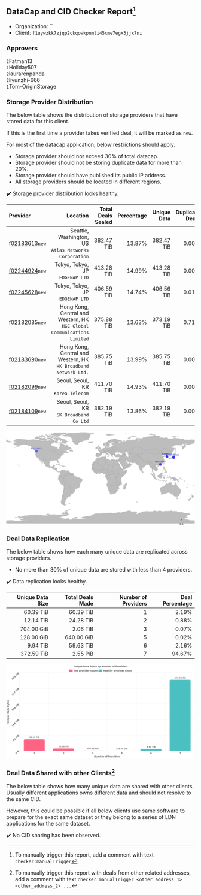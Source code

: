 ## DataCap and CID Checker Report[^1]
 - Organization: ``
 - Client: `f1uywzkk7zjqp2ckqowkpnmli45xme7egx3jjx7ni`
### Approvers
`2`Fatman13<br/>`1`Holiday507<br/>`2`laurarenpanda<br/>`2`liyunzhi-666<br/>`1`Tom-OriginStorage

### Storage Provider Distribution
The below table shows the distribution of storage providers that have stored data for this client.

If this is the first time a provider takes verified deal, it will be marked as `new`.

For most of the datacap application, below restrictions should apply.
 - Storage provider should not exceed 30% of total datacap.
 - Storage provider should not be storing duplicate data for more than 20%.
 - Storage provider should have published its public IP address.
 - All storage providers should be located in different regions.

✔️ Storage provider distribution looks healthy.

| Provider                                                    |                                                                   Location | Total Deals Sealed | Percentage | Unique Data | Duplicate Deals |
| :---------------------------------------------------------- | -------------------------------------------------------------------------: | -----------------: | ---------: | ----------: | --------------: |
| [f02183613](https://filfox.info/en/address/f02183613)`new`  |                   Seattle, Washington, US<br/>`Atlas Networks Corporation` |         382.47 TiB |     13.87% |  382.47 TiB |           0.00% |
| [f02244924](https://filfox.info/en/address/f02244924)`new`  |                                         Tokyo, Tokyo, JP<br/>`EDGENAP LTD` |         413.28 TiB |     14.99% |  413.28 TiB |           0.00% |
| [f02245628](https://filfox.info/en/address/f02245628)`new`  |                                         Tokyo, Tokyo, JP<br/>`EDGENAP LTD` |         406.59 TiB |     14.74% |  406.56 TiB |           0.01% |
| [f02182085](https://filfox.info/en/address/f02182085)`new`  | Hong Kong, Central and Western, HK<br/>`HGC Global Communications Limited` |         375.88 TiB |     13.63% |  373.19 TiB |           0.71% |
| [f02183690](https://filfox.info/en/address/f02183690)`new`  |         Hong Kong, Central and Western, HK<br/>`HK Broadband Network Ltd.` |         385.75 TiB |     13.99% |  385.75 TiB |           0.00% |
| [f02182099](https://filfox.info/en/address/f02182099)`new`  |                                       Seoul, Seoul, KR<br/>`Korea Telecom` |         411.70 TiB |     14.93% |  411.70 TiB |           0.00% |
| [f02184109](https://filfox.info/en/address/f02184109)`new`  |                                 Seoul, Seoul, KR<br/>`SK Broadband Co Ltd` |         382.19 TiB |     13.86% |  382.19 TiB |           0.00% |

<img src="https://raw.githubusercontent.com/data-preservation-programs/filplus-checker-assets/main/filecoin-project/filecoin-plus-large-datasets/issues/1970/1690440903625.png"/>

### Deal Data Replication
The below table shows how each many unique data are replicated across storage providers.

- No more than 30% of unique data are stored with less than 4 providers.

✔️ Data replication looks healthy.

| Unique Data Size | Total Deals Made | Number of Providers | Deal Percentage |
| ---------------: | ---------------: | ------------------: | --------------: |
|        60.39 TiB |        60.39 TiB |                   1 |           2.19% |
|        12.14 TiB |        24.28 TiB |                   2 |           0.88% |
|       704.00 GiB |         2.06 TiB |                   3 |           0.07% |
|       128.00 GiB |       640.00 GiB |                   5 |           0.02% |
|         9.94 TiB |        59.63 TiB |                   6 |           2.16% |
|       372.59 TiB |         2.55 PiB |                   7 |          94.67% |

<img src="https://raw.githubusercontent.com/data-preservation-programs/filplus-checker-assets/main/filecoin-project/filecoin-plus-large-datasets/issues/1970/1690440904410.png"/>

### Deal Data Shared with other Clients[^3]
The below table shows how many unique data are shared with other clients.
Usually different applications owns different data and should not resolve to the same CID.

However, this could be possible if all below clients use same software to prepare for the exact same dataset or they belong to a series of LDN applications for the same dataset.

✔️ No CID sharing has been observed.

[^1]: To manually trigger this report, add a comment with text `checker:manualTrigger`

[^2]: Deals from those addresses are combined into this report as they are specified with `checker:manualTrigger`

[^3]: To manually trigger this report with deals from other related addresses, add a comment with text `checker:manualTrigger <other_address_1> <other_address_2> ...`

